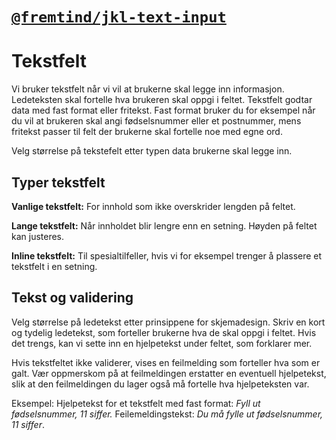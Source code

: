 # [`@fremtind/jkl-text-input`](https://fremtind.github.io/jokul/komponenter/textinput)

# Tekstfelt

Vi bruker tekstfelt når vi vil at brukerne skal legge inn informasjon. Ledeteksten skal fortelle hva brukeren skal oppgi i feltet. Tekstfelt godtar data med fast format eller fritekst. Fast format bruker du for eksempel når du vil at brukeren skal angi fødselsnummer eller et postnummer, mens fritekst passer til felt der brukerne skal fortelle noe med egne ord.

Velg størrelse på tekstefelt etter typen data brukerne skal legge inn.

## Typer tekstfelt

**Vanlige tekstfelt:**
For innhold som ikke overskrider lengden på feltet.

**Lange tekstfelt:**
Når innholdet blir lengre enn en setning. Høyden på feltet kan justeres.

**Inline tekstfelt:**
Til spesialtilfeller, hvis vi for eksempel trenger å plassere et tekstfelt i en setning.

## Tekst og validering

Velg størrelse på ledetekst etter prinsippene for skjemadesign. Skriv en kort og tydelig ledetekst, som forteller brukerne hva de skal oppgi i feltet. Hvis det trengs, kan vi sette inn en hjelpetekst under feltet, som forklarer mer.

Hvis tekstfeltet ikke validerer, vises en feilmelding som forteller hva som er galt. Vær oppmerskom på at feilmeldingen erstatter en eventuell hjelpetekst, slik at den feilmeldingen du lager også må fortelle hva hjelpeteksten var.

Eksempel:
Hjelpetekst for et tekstfelt med fast format: _Fyll ut fødselsnummer, 11 siffer._ Feilemeldingstekst: _Du må fylle ut fødselsnummer, 11 siffer_.
